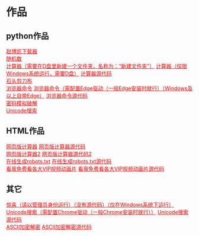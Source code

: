 <html>
<head>
  <meta charset="utf-8">
  <title>作品</title>
  <link rel="stylesheet" href="https://zhaobokai341.github.io/yangshi.css">
  <style>
      a {
          color: red;
      }
  </style>
</head>
<body>
<h1>作品</h1>
<h2>python作品</h2>
<a href="../zuopinxiazai/21.zip" download="赵博凯下载器.zip">赵博凯下载器</a>
<br>
<a href="../zuopinxiazai/22.zip" download="随机数.zip">随机数</a>
<br>
<a href="../zuopinxiazai/27.zip" download="计算器（需要在D盘里新建一个文件夹，名称为：“新建文件夹”.zip">计算器（需要在D盘里新建一个文件夹，名称为：“新建文件夹”）</a>
<a href="../zuopinxiazai/27.exe" download>计算器（仅限Windows系统运行，需要D盘）</a>
<a href="../zuopinxiazai/27.py" download>计算器源代码</a>
<br>
<a href="../zuopinxiazai/23.zip" download="石头剪刀布.zip">石头剪刀布</a>
<br>
<a href="../zuopinxiazai/25.zip" download="浏览器命令.zip">浏览器命令</a>
<a href="../zuopinxiazai/25.exe" download>浏览器命令（需配置Edge驱动（一般Edge安装时就行）（Windows及以上自带Edge）</a>
<a href="../zuopinxiazai/25.py" download>浏览器命令源代码</a>  
<br>
<a href="../zuopinxiazai/24.zip" download="密码模拟破解.zip">密码模拟破解</a>
<br>
<a href="../zuopinxiazai/212.zip" target="_blank" download="Unicode搜索.zip">Unicode搜索</a>
<br>
<h2>HTML作品</h2>
<a href="../zuopinxiazai/29" target="_blank">网页版计算器</a>
<a href="../zuopinxiazai/29" target="_blank" download="网页版计算器.html">网页版计算器源代码</a>
<br>
<a href="../zuopinxiazai/28" target="_blank">网页版计算器2</a>
<a href="../zuopinxiazai/28" target="_blank" download="网页版计算器2.html">网页版计算器源代码2</a>
<br>
<a href="../zuopinxiazai/211" target="_blank">在线生成robots.txt</a>
<a href="../zuopinxiazai/211" target="_blank" download="在线生成robots.txt.html">在线生成robots.txt源代码</a>
<br>
<a href="../zuopinxiazai/210" target="_blank">看我免费看各大VIP视频动画片</a>
<a href="../zuopinxiazai/210" target="_blank" download="看我免费看各大VIP视频动画片.html">看我免费看各大VIP视频动画片源代码</a>
<br>
<h2>其它</h2>
<a href="../zuopinxiazai/26.cmd" target="_blank"
   download="惊喜（请以管理员身份运行）（没有源代码）（仅在Windows系统下运行.cmd">惊喜（请以管理员身份运行）（没有源代码）（仅在Windows系统下运行）</a>
<br>
<a href="../zuopinxiazai/212.exe" target="_blank" download>Unicode搜索（需配置Chrome驱动（一般Chrome安装时就行））</a>
<a href="../zuopinxiazai/212.py" target="_blank" download>Unicode搜索源代码</a>
<br>
<a href="../zuopinxiazai/213.exe" target="_blank" download>ASCII加密解密</a>
<a href="../zuopinxiazai/213.py" target="_blank" download>ASCII加密解密源代码</a>
</body>
</html>
